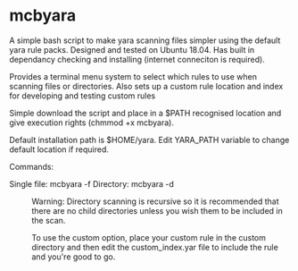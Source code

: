 # mcbyara

A simple bash script to make yara scanning files simpler using the default yara rule packs. Designed and tested on Ubuntu 18.04. Has built in dependancy checking and installing (internet conneciton is required).

Provides a terminal menu system to select which rules to use when scanning files or directories. Also sets up a custom rule location and index for developing and testing custom rules

Simple download the script and place in a $PATH recognised location and give execution rights (chmmod +x mcbyara). 


Default installation path is $HOME/yara. Edit YARA_PATH variable to change default location if required.

Commands:

Single file: mcbyara -f <file>
Directory: mcbyara -d <dir>

Warning: Directory scanning is recursive so it is recommended that there are no child directories unless you wish them to be included in the scan.

To use the custom option, place your custom rule in the custom directory and then edit the custom_index.yar file to include the rule and you're good to go.
